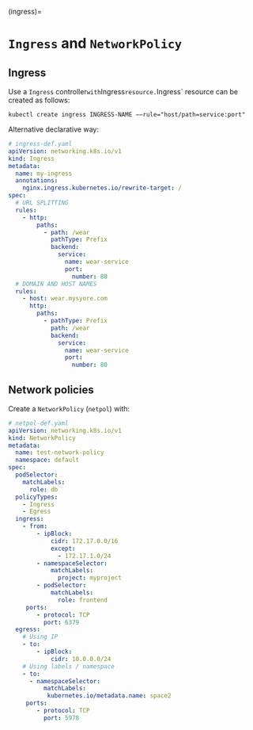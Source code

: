 (ingress)=

# `Ingress` and `NetworkPolicy`

## Ingress

Use a `Ingress` controller` with `Ingress` resource. `Ingress` resource can be created as follows:

```console
kubectl create ingress INGRESS-NAME −−rule="host/path=service:port"
```

Alternative declarative way:

```yaml
# ingress-def.yaml
apiVersion: networking.k8s.io/v1
kind: Ingress
metadata:
  name: my-ingress
  annotations:
    nginx.ingress.kubernetes.io/rewrite-target: /
spec:
  # URL SPLITTING
  rules:
    - http:
        paths:
          - path: /wear
            pathType: Prefix
            backend:
              service:
                name: wear-service
                port:
                  number: 80
  # DOMAIN AND HOST NAMES
  rules:
    - host: wear.mysyore.com
      http:
        paths:
          - pathType: Prefix
            path: /wear
            backend:
              service:
                name: wear-service
                port:
                  number: 80
```

## Network policies

Create a `NetworkPolicy` (`netpol`) with:

```yaml
# netpol-def.yaml
apiVersion: networking.k8s.io/v1
kind: NetworkPolicy
metadata:
  name: test-network-policy
  namespace: default
spec:
  podSelector:
    matchLabels:
      role: db
  policyTypes:
    - Ingress
    - Egress
  ingress:
    - from:
        - ipBlock:
            cidr: 172.17.0.0/16
            except:
              - 172.17.1.0/24
        - namespaceSelector:
            matchLabels:
              project: myproject
        - podSelector:
            matchLabels:
              role: frontend
     ports:
        - protocol: TCP
          port: 6379
  egress:
    # Using IP
    - to:
        - ipBlock:
            cidr: 10.0.0.0/24
    # Using labels / namespace
    - to:
      - namespaceSelector:
          matchLabels:
           kubernetes.io/metadata.name: space2
     ports:
        - protocol: TCP
          port: 5978
```

